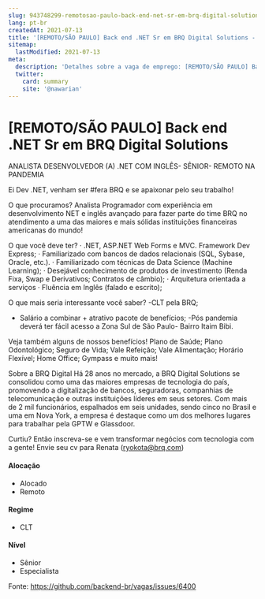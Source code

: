 ```yaml
---
slug: 943748299-remotosao-paulo-back-end-net-sr-em-brq-digital-solutions
lang: pt-br
createdAt: 2021-07-13
title: '[REMOTO/SÃO PAULO] Back end .NET Sr em BRQ Digital Solutions - Vaga de Emprego'
sitemap:
  lastModified: 2021-07-13
meta:
  description: 'Detalhes sobre a vaga de emprego: [REMOTO/SÃO PAULO] Back end .NET Sr em BRQ Digital Solutions'
  twitter:
    card: summary
    site: '@nawarian'
---
```


# [REMOTO/SÃO PAULO] Back end .NET Sr em BRQ Digital Solutions

ANALISTA DESENVOLVEDOR (A) .NET COM INGLÊS- SÊNIOR- REMOTO NA PANDEMIA

Ei Dev .NET, venham ser #fera BRQ e se apaixonar pelo seu trabalho!

O que procuramos?
Analista Programador com experiência em desenvolvimento NET e inglês avançado para fazer parte do time BRQ no atendimento a uma das maiores e mais sólidas instituições financeiras americanas do mundo!

O que você deve ter?
· .NET, ASP.NET Web Forms e MVC. Framework Dev Express;
· Familiarizado com bancos de dados relacionais (SQL, Sybase, Oracle, etc.).
· Familiarizado com técnicas de Data Science (Machine Learning);
· Desejável conhecimento de produtos de investimento (Renda Fixa, Swap e Derivativos; Contratos de câmbio);
· Arquitetura orientada a serviços 
· Fluência em Inglês (falado e escrito);

O que mais seria interessante você saber?
-CLT pela BRQ;
- Salário a combinar + atrativo pacote de benefícios;
-Pós pandemia deverá ter fácil acesso a Zona Sul de São Paulo- Bairro Itaim Bibi.


Veja também alguns de nossos benefícios!
Plano de Saúde; Plano Odontológico; Seguro de Vida; Vale Refeição; Vale Alimentação; Horário Flexível; Home Office; Gympass e muito mais!

Sobre a BRQ Digital
Há 28 anos no mercado, a BRQ Digital Solutions se consolidou como uma das maiores empresas de tecnologia do país, promovendo a digitalização de bancos, seguradoras, companhias de telecomunicação e outras instituições líderes em seus setores. Com mais de 2 mil funcionários, espalhados em seis unidades, sendo cinco no Brasil e uma em Nova York, a empresa é destaque como um dos melhores lugares para trabalhar pela GPTW e Glassdoor.

Curtiu? Então inscreva-se e vem transformar negócios com tecnologia com a gente! Envie seu cv para Renata (ryokota@brq.com)

#### Alocação
- Alocado
- Remoto

#### Regime
- CLT

#### Nível
- Sênior
- Especialista




Fonte: https://github.com/backend-br/vagas/issues/6400